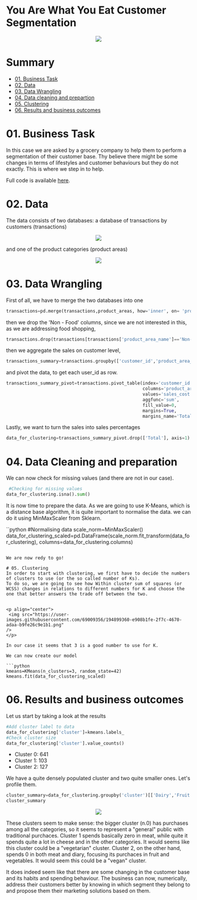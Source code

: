 # You Are What You Eat Customer Segmentation

<p align="center">
  <img src="https://user-images.githubusercontent.com/69009356/194903847-4da4fda7-eb60-4a51-9f94-24373324eb03.png"
 />
</p>

# Summary
- [01. Business Task](https://github.com/Eudossodicnido/-You-Are-What-You-Eat-Customer-Segmentation/blob/main/README.md#01-business-task)
- [02. Data](https://github.com/Eudossodicnido/-You-Are-What-You-Eat-Customer-Segmentation/blob/main/README.md#02-data)
- [03. Data Wrangling](https://github.com/Eudossodicnido/-You-Are-What-You-Eat-Customer-Segmentation/blob/main/README.md#03-data-wrangling)
- [04. Data cleaning and prepartion](https://github.com/Eudossodicnido/-You-Are-What-You-Eat-Customer-Segmentation/blob/main/README.md#04-data-cleaning-and-preparation)
- [05. Clustering](https://github.com/Eudossodicnido/-You-Are-What-You-Eat-Customer-Segmentation/blob/main/README.md#05-clustering)
- [06. Results and business outcomes](https://github.com/Eudossodicnido/-You-Are-What-You-Eat-Customer-Segmentation/blob/main/README.md#06-results-and-business-outcomes)


# 01. Business Task
In this case we are asked by a grocery company to help them to perform a segmentation of their customer base. Thy believe there might be some changes in terms of lifestyles and customer behaviours but they do not exactly. This is where we step in to help.

Full code is available [here](https://github.com/Eudossodicnido/-You-Are-What-You-Eat-Customer-Segmentation/blob/main/'You%20Are%20What%20You%20Eat'%20Customer%20Segmentation.ipynb).

# 02. Data
The data consists of two databases: a database of transactions by customers (transactions)

<p align="center">
  <img src="https://user-images.githubusercontent.com/69009356/194894351-de12f2bf-7533-4df3-87ea-d98514c135e9.png"
 />
</p>

and one of the product categories (product areas) 

<p align="center">
  <img src="https://user-images.githubusercontent.com/69009356/194894515-c2048cdb-8cdc-4cea-9f5f-e9241b058f97.png"
 />
</p>

# 03. Data Wrangling
First of all, we have to merge the two databases into one

```python
transactions=pd.merge(transactions,product_areas, how='inner', on= 'product_area_id')
```
then  we drop the 'Non - Food' columns, since we are not interested in this, as we are addressing food shopping,

```python
transactions.drop(transactions[transactions['product_area_name']=='Non-Food'].index, inplace=True)
```
then we aggregate the sales on customer level,

```python
transactions_summary=transactions.groupby(['customer_id','product_area_name' ])['sales_cost'].sum().reset_index()
```
and pivot the data, to get each user_id as row.

```python
transactions_summary_pivot=transactions.pivot_table(index='customer_id',
                                                    columns='product_area_name',
                                                    values='sales_cost',
                                                    aggfunc='sum',
                                                    fill_value=0,
                                                    margins=True,
                                                    margins_name='Total').rename_axis(None, axis=1)
 ```
 Lastly, we want to turn the sales into sales percentages
 
 ```python
 data_for_clustering=transactions_summary_pivot.drop(['Total'], axis=1)
 ```
 # 04. Data Cleaning and preparation
 We can now check for missing values (and there are not in our case).

 ```python
  #Checking for missing values
 data_for_clustering.isna().sum()
 ```
 
It is now time to prepare the data. As we are going to use K-Means, which is a distance base algorithm, it is quite important to normalise the data. we can do it using  MinMaxScaler from Sklearn.
 
``python
#Normalising data
scale_norm=MinMaxScaler()
data_for_clustering_scaled=pd.DataFrame(scale_norm.fit_transform(data_for_clustering), columns=data_for_clustering.columns)
 ```
 
 We are now redy to go!
 
 # 05. Clustering
 In order to start with clustering, we first have to decide the numbers of clusters to use (or the so called number of Ks).
 To do so, we are going to see how Within cluster sum of squares (or WCSS) changes in relations to different numbers for K and choose the one that better answers the trade off between the two.
 
 
<p align="center">
  <img src="https://user-images.githubusercontent.com/69009356/194899360-e908b1fe-2f7c-4670-adaa-b9fe26c9e1b1.png"
 />
</p>

In our case it seems that 3 is a good number to use for K.

We can now create our model 

```python
kmeans=KMeans(n_clusters=3, random_state=42)
kmeans.fit(data_for_clustering_scaled)
 ```
 
 # 06. Results and business outcomes

 Let us start by taking a look at the results
 
```python
#Add cluster label to data
data_for_clustering['cluster']=kmeans.labels_
#Check cluster size
data_for_clustering['cluster'].value_counts()
 ```

- Cluster 0: 641
- Cluster 1: 103
- Cluster 2: 127

We have a quite densely populated cluster and two quite smaller ones. Let's profile them.  

```python
cluster_summary=data_for_clustering.groupby('cluster')[['Dairy','Fruit','Meat','Vegetables']].mean().reset_index()
cluster_summary
 ```
 <p align="center">
  <img src="https://user-images.githubusercontent.com/69009356/194900471-ab21949b-0e11-466e-9c8f-696067f8c233.png"
 />
</p>
 
These clusters seem to make sense: the bigger cluster (n.0) has purchases among all the categories, so it seems to represent a "general" public with traditional purchaces.
Cluster 1 spends basically zero in meat, while quite it spends quite a lot in cheese and in the other categories. It would seems like this cluster could be a "vegetarian" cluster.
Cluster 2, on the other hand, spends 0 in both meat and diary, focusing its purchaces in fruit and vegetables. It would seem this could be a "vegan" cluster.

It does indeed seem like that there are some changing in the customer base and its habits and spending behaviour.
The business can now, numerically, address their customers better by knowing in which segment they belong to and propose them their marketing solutions based on them.


